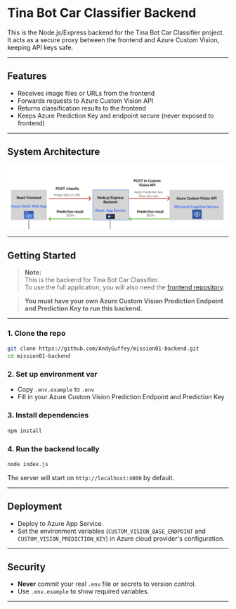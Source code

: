 # Tina Bot Car Classifier Backend

This is the Node.js/Express backend for the Tina Bot Car Classifier project.
It acts as a secure proxy between the frontend and Azure Custom Vision, keeping API keys safe.

---

## Features

- Receives image files or URLs from the frontend
- Forwards requests to Azure Custom Vision API
- Returns classification results to the frontend
- Keeps Azure Prediction Key and endpoint secure (never exposed to frontend)

---

## System Architecture

![System Architecture Diagram](./architecture-diagram.png)

---

## Getting Started

> **Note:**  
> This is the backend for Tina Bot Car Classifier.  
> To use the full application, you will also need the [frontend repository](https://github.com/AndyGuffey/mission-01).

> **You must have your own Azure Custom Vision Prediction Endpoint and Prediction Key to run this backend.**

---

### 1. Clone the repo

```sh
git clone https://github.com/AndyGuffey/mission01-backend.git
cd mission01-backend
```

### 2. Set up environment var

- Copy `.env.example` to `.env`
- Fill in your Azure Custom Vision Prediction Endpoint and Prediction Key

### 3. Install dependencies

```sh
npm install
```

### 4. Run the backend locally

```sh
node index.js
```

The server will start on `http://localhost:4000` by default.

---

## Deployment

- Deploy to Azure App Service.
- Set the environment variables (`CUSTOM_VISION_BASE_ENDPOINT` and `CUSTOM_VISION_PREDICTION_KEY`) in Azure cloud provider's configuration.

---

## Security

- **Never** commit your real `.env` file or secrets to version control.
- Use `.env.example` to show required variables.

---
